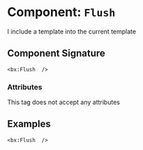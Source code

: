 [comment]: # (Note: This documentation is generated dynamically in the build process.  To modify the contents, change the javadoc on the _invoke method of the Component class)
# Component: `Flush`

I include a template into the current template

## Component Signature

```
<bx:Flush  />
```

### Attributes

This tag does not accept any attributes

## Examples

```
<bx:Flush  />
```
